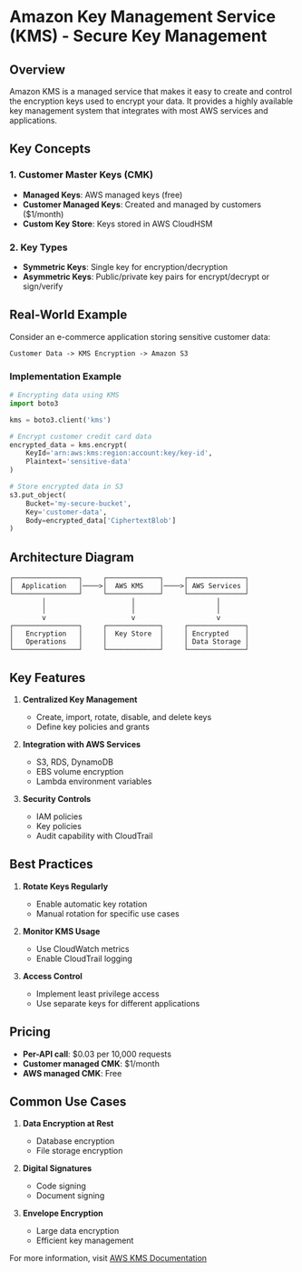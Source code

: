 # Amazon Key Management Service (KMS) - Secure Key Management

## Overview

Amazon KMS is a managed service that makes it easy to create and control the encryption keys used to encrypt your data. It provides a highly available key management system that integrates with most AWS services and applications.

## Key Concepts

### 1. Customer Master Keys (CMK)

- **Managed Keys**: AWS managed keys (free)
- **Customer Managed Keys**: Created and managed by customers ($1/month)
- **Custom Key Store**: Keys stored in AWS CloudHSM

### 2. Key Types

- **Symmetric Keys**: Single key for encryption/decryption
- **Asymmetric Keys**: Public/private key pairs for encrypt/decrypt or sign/verify

## Real-World Example

Consider an e-commerce application storing sensitive customer data:

```plaintext
Customer Data -> KMS Encryption -> Amazon S3
```

### Implementation Example

```python
# Encrypting data using KMS
import boto3

kms = boto3.client('kms')

# Encrypt customer credit card data
encrypted_data = kms.encrypt(
    KeyId='arn:aws:kms:region:account:key/key-id',
    Plaintext='sensitive-data'
)

# Store encrypted data in S3
s3.put_object(
    Bucket='my-secure-bucket',
    Key='customer-data',
    Body=encrypted_data['CiphertextBlob']
)
```

## Architecture Diagram

```
┌────────────────┐     ┌─────────────┐     ┌──────────────┐
│  Application   │────>│  AWS KMS    │────>│ AWS Services │
└────────────────┘     └─────────────┘     └──────────────┘
        │                     │                    │
        │                     │                    │
        v                     v                    v
┌────────────────┐     ┌─────────────┐     ┌──────────────┐
│   Encryption   │     │  Key Store  │     │ Encrypted    │
│   Operations   │     │             │     │ Data Storage │
└────────────────┘     └─────────────┘     └──────────────┘
```

## Key Features

1. **Centralized Key Management**
   - Create, import, rotate, disable, and delete keys
   - Define key policies and grants

2. **Integration with AWS Services**
   - S3, RDS, DynamoDB
   - EBS volume encryption
   - Lambda environment variables

3. **Security Controls**
   - IAM policies
   - Key policies
   - Audit capability with CloudTrail

## Best Practices

1. **Rotate Keys Regularly**
   - Enable automatic key rotation
   - Manual rotation for specific use cases

2. **Monitor KMS Usage**
   - Use CloudWatch metrics
   - Enable CloudTrail logging

3. **Access Control**
   - Implement least privilege access
   - Use separate keys for different applications

## Pricing

- **Per-API call**: $0.03 per 10,000 requests
- **Customer managed CMK**: $1/month
- **AWS managed CMK**: Free

## Common Use Cases

1. **Data Encryption at Rest**
   - Database encryption
   - File storage encryption

2. **Digital Signatures**
   - Code signing
   - Document signing

3. **Envelope Encryption**
   - Large data encryption
   - Efficient key management

For more information, visit [AWS KMS Documentation](https://aws.amazon.com/kms/)
